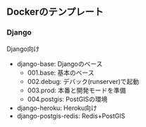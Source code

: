 Dockerのテンプレート
----

### Django
Django向け

* django-base: Djangoのベース
    * 001.base: 基本のベース
    * 002.debug: デバック(runserver)で起動
    * 003.prod: 本番と開発モードを準備
    * 004.postgis: PostGISの環境
* django-heroku: Heroku向け
* django-postgis-redis: Redis+PostGIS

